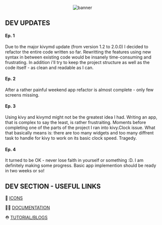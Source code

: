 <p align="center">
  <img src="" alt="banner"/>
</p>

## DEV UPDATES

#### Ep. 1
Due to the major kivymd update (from version 1.2 to 2.0.0) I decided to refactor the entire code written so far. Rewritting the features using new syntax in between existing code would be insanely time-consuming and frustrating. In addition i'll try to keep the project structure as well as the code itself - as clean and readable as I can.

#### Ep. 2
After a rather painful weekend app refactor is almost complete - only few screens missing.

#### Ep. 3
Using kivy and kivymd might not be the greatest idea I had. Writing an app, that is complex to say the least, is rather frustraiting. Moments before completing one of the parts of the project I ran into kivy.Clock issue. What that basically means is: there are too many widgets and too many diffrent task to handle for kivy to work on its basic clock speed. Tragedy.

#### Ep. 4
It turned to be OK - never lose faith in yourself or something :D. I am definitely making some progress. Basic app implemention should be ready in two weeks or so!

## DEV SECTION - USEFUL LINKS
🦄 [ICONS](https://pictogrammers.com/library/mdi/)

🐕‍🦺 [DOCUMENTATION](https://kivymd.readthedocs.io/en/1.1.1/)

⛑️ [TUTORIAL/BLOGS](https://www.section.io/engineering-education/using-django-in-kivy-application/)
